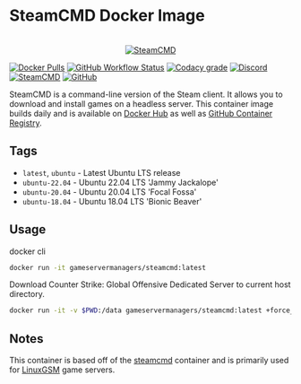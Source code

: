 # SteamCMD Docker Image
<p align="center">
  <br>
  <a href="[https://linuxgsm.com](https://developer.valvesoftware.com/wiki/SteamCMD)"><img src="https://user-images.githubusercontent.com/4478206/197491064-8cd6ad22-31b6-4219-935a-c24393fbc44c.jpg" alt="SteamCMD"></a>
  


[![Docker Pulls](https://img.shields.io/docker/pulls/gameservermanagers/steamcmd.svg?style=flat-square&logo=docker&logoColor=white)](https://hub.docker.com/r/steamcmd/steamcmd)
[![GitHub Workflow Status](https://img.shields.io/github/workflow/status/gameservermanagers/docker-steamcmd/Docker%20Publish?style=flat-square&logo=github&logoColor=white)](https://github.com/GameServerManagers/docker-steamcmd/actions)
[![Codacy grade](https://img.shields.io/codacy/grade/42d400dcdd714ae080d77fcb40d00f1c?style=flat-square)](https://www.codacy.com/gh/GameServerManagers/docker-steamcmd/dashboard)
[![Discord](https://img.shields.io/discord/127498813903601664?color=7289da&logo=discord&logoColor=white&style=flat-square&label=discord)](https://linuxgsm.com/discord)
[![SteamCMD](https://img.shields.io/badge/SteamCMD-000000?style=flat-square&logo=Steam&logoColor=white)](https://developer.valvesoftware.com/wiki/SteamCMD)
[![GitHub](https://img.shields.io/github/license/gameservermanagers/docker-steamcmd?style=flat-square)](https://github.com/GameServerManagers/docker-steamcmd/blob/main/LICENSE)

SteamCMD is a command-line version of the Steam client. It allows you to download and install games on a headless server. This container image builds daily and is available on [Docker Hub](https://hub.docker.com/r/gameservermanagers/steamcmd) as well as [GitHub Container Registry](https://github.com/GameServerManagers/docker-steamcmd/pkgs/container/steamcmd).

## Tags

- `latest`, `ubuntu` - Latest Ubuntu LTS release
- `ubuntu-22.04` - Ubuntu 22.04 LTS 'Jammy Jackalope'
- `ubuntu-20.04` - Ubuntu 20.04 LTS 'Focal Fossa'
- `ubuntu-18.04` - Ubuntu 18.04 LTS 'Bionic Beaver'

## Usage

docker cli

```bash
docker run -it gameservermanagers/steamcmd:latest
```

Download Counter Strike: Global Offensive Dedicated Server to current host directory.

```bash
docker run -it -v $PWD:/data gameservermanagers/steamcmd:latest +force_install_dir /data +login anonymous +app_update 740 +quit
```

## Notes

This container is based off of the [steamcmd](https://github.com/steamcmd/docker) container and is primarily used for [LinuxGSM](https://linuxgsm.com) game servers.
